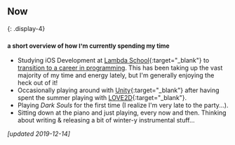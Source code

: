 ## Now
{: .display-4}
### <small>a short overview of how I'm currently spending my time</small>

- Studying iOS Development at [Lambda School](https://lambdaschool.com){:target="_blank"} to [transition to a career in programming](/blog/career-change/). This has been taking up the vast majority of my time and energy lately, but I'm generally enjoying the heck out of it!
- Occasionally playing around with [Unity](https://unity.com){:target="_blank"} after having spent the summer playing with [LOVE2D](https://love2d.org){:target="_blank"}.
- Playing *Dark Souls* for the first time (I realize I'm very late to the party...).
- Sitting down at the piano and just playing, every now and then. Thinking about writing & releasing a bit of winter-y instrumental stuff...

*[updated 2019-12-14]*
